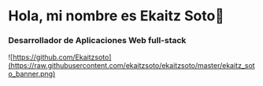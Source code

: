 # Hola,  mi nombre es Ekaitz Soto👋
### Desarrollador de Aplicaciones Web full-stack
![https://github.com/Ekaitzsoto](https://raw.githubusercontent.com/ekaitzsoto/ekaitzsoto/master/ekaitz_soto_banner.png)
